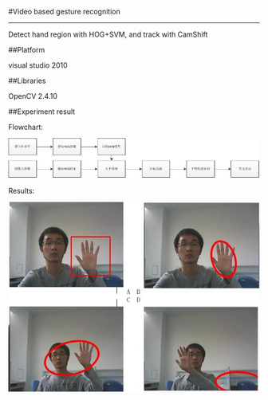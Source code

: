#Video based gesture recognition

--------------

Detect hand region with HOG+SVM, and track with CamShift

##Platform

visual studio 2010

##Libraries

OpenCV 2.4.10

##Experiment result

Flowchart:

![image](https://github.com/flyingzhao/Gesture-Recognition-Video/blob/master/result/flowchart.jpg)<br>

Results:

![image](https://github.com/flyingzhao/Gesture-Recognition-Video/blob/master/result/video.jpg)<br>

